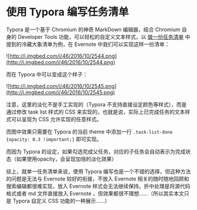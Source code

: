 # 使用 Typora 编写任务清单

Typora 是一个基于 Chromium 的神奇 MarkDown 编辑器，结合 Chromium 自身的 Developer Tools  功能，可以轻松的自定义文本样式，以 [做一份任务清单](http://cloudlet.info/t/406) 中提到的冷藏大象清单为例，在 Evernote 中我们可以实现这样一份清单：

![http://i.imgbed.com/i/46/2016/10/2544.png](http://i.imgbed.com/i/46/2016/10/2544.png)

而在 Typora 中可以变成这个样子：

![http://i.imgbed.com/i/46/2016/10/2545.png](http://i.imgbed.com/i/46/2016/10/2545.png)

注意，这里的淡化不是手工实现的（Typora 不支持直接设定颜色等样式），而是通过修改 task list 样式的 CSS 来实现的，也就是说，实际上已完成任务的文本样式可以呈现为 CSS 允许实现的任意样式。

而图中效果只需要在 Typora 的当前 theme 中添加一行 ```.task-list-done {opacity: 0.3 !important;}``` 即可实现。

而因为 Typora 的设定，如果勾选完成父任务，对应的子任务会自动表示为完成状态（如果使用opacity，会呈现加倍的淡化效果）

综上，就单一任务清单来说，使用 Typora 编写也是一个不错的选择，但这种方法的问题是无法与 Evernote 较好的衔接，不放入 Evernote 相关的随时随地回顾和搜索编辑都很难实现，放入 Evernote 样式会无法继续保持。折中处理是将源代码格式或者 md 文件直接放入 Evernote ，但效果都很不理想……（所以其实本文只是 Typora 自定义 CSS 功能的一种展示……）

